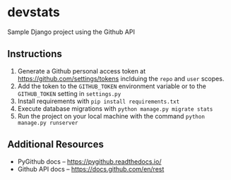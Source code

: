 # devstats
Sample Django project using the Github API

## Instructions

1. Generate a Github personal access token at https://github.com/settings/tokens inclduing the `repo` and `user` scopes.
2. Add the token to the `GITHUB_TOKEN` environment variable or to the `GITHUB_TOKEN` setting in `settings.py`
3. Install requirements with `pip install requirements.txt`
4. Execute database migrations with `python manage.py migrate stats`
5. Run the project on your local machine with the command `python manage.py runserver`

## Additional Resources
- PyGithub docs – https://pygithub.readthedocs.io/
- Github API docs – https://docs.github.com/en/rest
